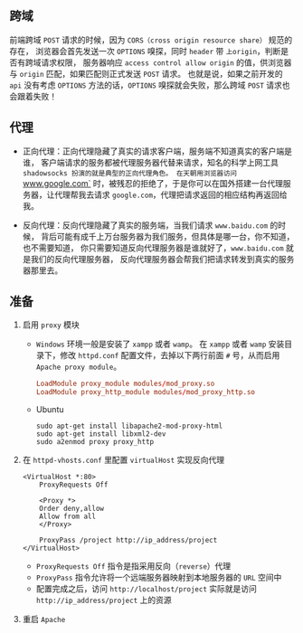 ## 跨域

前端跨域 `POST` 请求的时候，因为 `CORS（cross origin resource share）` 规范的存在，
浏览器会首先发送一次 `OPTIONS` 嗅探，同时 `header` 带 `上origin`，判断是否有跨域请求权限，
服务器响应 `access control allow origin` 的值，供浏览器与 `origin` 匹配，如果匹配则正式发送 `POST` 请求。
也就是说，如果之前开发的 `api` 没有考虑 `OPTIONS` 方法的话，`OPTIONS` 嗅探就会失败，那么跨域 `POST` 请求也会跟着失败！

## 代理

- 正向代理：正向代理隐藏了真实的请求客户端，服务端不知道真实的客户端是谁，
  客户端请求的服务都被代理服务器代替来请求，知名的科学上网工具 `shadowsocks 扮演的就是典型的正向代理角色。
  在天朝用浏览器访问 `www.google.com` 时，被残忍的拒绝了，于是你可以在国外搭建一台代理服务器，让代理帮我去请求 `google.com`，代理把请求返回的相应结构再返回给我。

- 反向代理：反向代理隐藏了真实的服务端，当我们请求 `www.baidu.com` 的时候，
  背后可能有成千上万台服务器为我们服务，但具体是哪一台，你不知道，也不需要知道，
  你只需要知道反向代理服务器是谁就好了，`www.baidu.com` 就是我们的反向代理服务器，
  反向代理服务器会帮我们把请求转发到真实的服务器那里去。

## 准备

1. 启用 `proxy` 模块
   - `Windows` 环境一般是安装了 `xampp` 或者 `wamp`。
     在 `xampp` 或者 `wamp` 安装目录下，修改 `httpd.conf` 配置文件，去掉以下两行前面 `#` 号，从而启用 `Apache proxy module`。

        ```conf
        LoadModule proxy_module modules/mod_proxy.so
        LoadModule proxy_http_module modules/mod_proxy_http.so
        ```

   - Ubuntu
    
        ```linux
        sudo apt-get install libapache2-mod-proxy-html
        sudo apt-get install libxml2-dev
        sudo a2enmod proxy proxy_http
        ```

2. 在 `httpd-vhosts.conf` 里配置 `virtualHost` 实现反向代理

    ```apcahe
    <VirtualHost *:80>
        ProxyRequests Off

        <Proxy *>
        Order deny,allow
        Allow from all
        </Proxy>

        ProxyPass /project http://ip_address/project
    </VirtualHost>
    ```

    - `ProxyRequests Off` 指令是指采用反向（`reverse`）代理
    - `ProxyPass` 指令允许将一个远端服务器映射到本地服务器的 `URL` 空间中
    - 配置完成之后，访问 `http://localhost/project` 实际就是访问 `http://ip_address/project` 上的资源

3. 重启 `Apache`